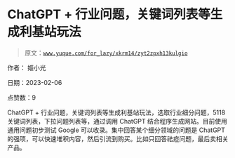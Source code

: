 # ChatGPT + 行业问题，关键词列表等生成利基站玩法

> 原文：[`www.yuque.com/for_lazy/xkrm14/zyt2zpxh13kulgio`](https://www.yuque.com/for_lazy/xkrm14/zyt2zpxh13kulgio)

作者： 姬小光

日期：2023-02-06

点赞数：9

ChatGPT + 行业问题，关键词列表等生成利基站玩法，选取行业细分问题，5118 关键词列表，下拉问题列表等，通过调用 ChatGPT 结合程序生成网站。目前使用通用问题初步测试 Google 可以收录。集中回答某个细分领域的问题是 ChatGPT 的强项，可以快速堆积内容，然后引流到购买。比如只回答祛痘问题，最后卖相关产品。



